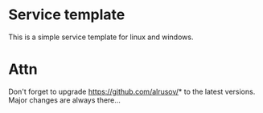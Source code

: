 # Service template

This is a simple service template for linux and windows.

# Attn

Don't forget to upgrade https://github.com/alrusov/* to the latest versions. Major changes are always there...